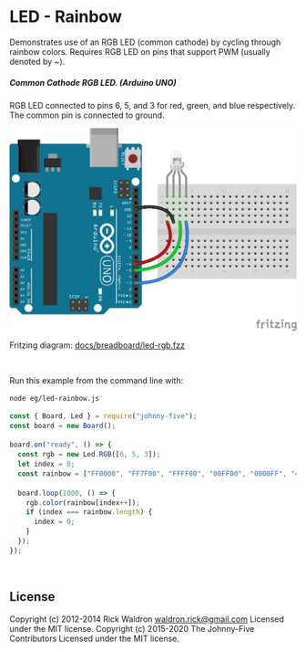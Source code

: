 <!--remove-start-->

# LED - Rainbow

<!--remove-end-->


Demonstrates use of an RGB LED (common cathode) by cycling through rainbow colors. Requires RGB LED on pins that support PWM (usually denoted by ~).





##### Common Cathode RGB LED. (Arduino UNO)


RGB LED connected to pins 6, 5, and 3 for red, green, and blue respectively. The common pin is connected to ground.


![docs/breadboard/led-rgb.png](breadboard/led-rgb.png)<br>

Fritzing diagram: [docs/breadboard/led-rgb.fzz](breadboard/led-rgb.fzz)

&nbsp;




Run this example from the command line with:
```bash
node eg/led-rainbow.js
```


```javascript
const { Board, Led } = require("johnny-five");
const board = new Board();

board.on("ready", () => {
  const rgb = new Led.RGB([6, 5, 3]);
  let index = 0;
  const rainbow = ["FF0000", "FF7F00", "FFFF00", "00FF00", "0000FF", "4B0082", "8F00FF"];

  board.loop(1000, () => {
    rgb.color(rainbow[index++]);
    if (index === rainbow.length) {
      index = 0;
    }
  });
});

```








&nbsp;

<!--remove-start-->

## License
Copyright (c) 2012-2014 Rick Waldron <waldron.rick@gmail.com>
Licensed under the MIT license.
Copyright (c) 2015-2020 The Johnny-Five Contributors
Licensed under the MIT license.

<!--remove-end-->
